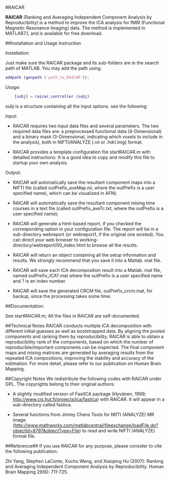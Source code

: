 #RAICAR 

__RAICAR__ (Ranking and Averaging Independent Component Analysis by Reproducibility) is a method to improve the ICA analysis for fMRI (Functional Magnetic Resonance Imaging) data. The method is implemented in MATLAB7.1, and is available for free download.

##Installation and Usage Instruction

_Installation:_

Just make sure the RAICAR package and its sub-folders are in the search path of MATLAB.
You may add the path using:
```matlab
addpath (genpath ('path_to_RAICAR'));
```

_Usage:_

```matlab
	[subj] = raicar_controller (subj)
```
_subj_ is a structure containing all the input options. see the following:

Input:

- RAICAR requires two input data files and several parameters. The two required data files are: a preprocessed functional data (4-Dimensional) and a binary mask (3-Dimensional, indicating which voxels to include in the analysis), both in NIFTI/ANALYZE (.nii or .hdr/.img) format.

- RAICAR provides a template configuration file startRAICAR.m with detailed instructions. It is a good idea to copy and modify this file to startup your own analysis.

Output:

- RAICAR will automatically save the resultant component maps into a NIFTI file (called outPrefix_aveMap.nii, where the outPrefix is a user specified name), which can be visualized in AFNI; 
	
- RAICAR will automatically save the resultant component mixing time courses in a text file (called outPrefix_aveTc.txt, where the outPrefix is a user specified name);

- RAICAR will generate a html-based report, if you checked the corresponding option in your configuration file. The report will be in a sub-directory webreport (or webreport1, if the original one existed). You can direct your web browser to working-directory/webreport/00_index.html to browse all the results.

- RAICAR will return an object containing all the setup information and results. We strongly recommend that you save it into a Matlab .mat file. 

- RAICAR will save each ICA decomposition result into a Matlab .mat file, named outPrefix_ICA?.mat where the outPrefix is a user specified name and ? is an index number. 

- RAICAR will save the generated CRCM file, outPrefix_crcm.mat, for backup, since the processing takes some time.

##Documentation:

See startRAICAR.m;
All the files in RAICAR are self-documented.

##Technical Notes
RAICAR conducts multiple ICA decomposition with different initial guesses as well as bootstrapped data. By aligning the pooled components and ranking them by reproducibility, RAICAR is able to obtain a reproducibility rank of the components, based on which the number of reproducible/important components can be inspected. The final component maps and mixing matrices are generated by averaging results from the repeated ICA compositions, improving the stability and accuracy of the estimation. For more detail, please refer to our publication on Human Brain Mapping. 

##Copyright Notes
We redistribute the following codes with RAICAR under GPL. The copyrights belong to their original authors:

- A slightly modified version of FastICA package (Hyvänen, 1999; http://www.cis.hut.fi/projects/ica/fastica) with RAICAR. It will appear in a sub-directory called fastica. 

- Several functions from Jimmy Chens Tools for NIfTI (ANALYZE) MR image (http://www.mathworks.com/matlabcentral/fileexchange/loadFile.do?objectId=8797&objectType=File) to read and write NIFTI (ANALYZE) format file.

##Reference##
If you use RAICAR for any purpose, please consider to cite the following publication:

Zhi Yang, Stephen LaConte, Xuchu Weng, and Xiaoping Hu (2007): Ranking and Averaging Independent Component Analysis by Reproducibility. Human Brain Mapping 29(6): 711-725.